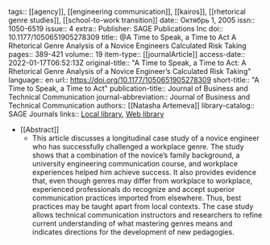 tags:: [[agency]], [[engineering communication]], [[kairos]], [[rhetorical genre studies]], [[school-to-work transition]]
date:: Октябрь 1, 2005
issn:: 1050-6519
issue:: 4
extra:: Publisher: SAGE Publications Inc
doi:: 10.1177/1050651905278309
title:: @A Time to Speak, a Time to Act A Rhetorical Genre Analysis of a Novice Engineers Calculated Risk Taking
pages:: 389-421
volume:: 19
item-type:: [[journalArticle]]
access-date:: 2022-01-17T06:52:13Z
original-title:: "A Time to Speak, a Time to Act: A Rhetorical Genre Analysis of a Novice Engineer’s Calculated Risk Taking"
language:: en
url:: https://doi.org/10.1177/1050651905278309
short-title:: "A Time to Speak, a Time to Act"
publication-title:: Journal of Business and Technical Communication
journal-abbreviation:: Journal of Business and Technical Communication
authors:: [[Natasha Artemeva]]
library-catalog:: SAGE Journals
links:: [Local library](zotero://select/library/items/I5GXRLNR), [Web library](https://www.zotero.org/users/6520516/items/I5GXRLNR)

- [[Abstract]]
	- This article discusses a longitudinal case study of a novice engineer who has successfully challenged a workplace genre. The study shows that a combination of the novice’s family background, a university engineering communication course, and workplace experiences helped him achieve success. It also provides evidence that, even though genres may differ from workplace to workplace, experienced professionals do recognize and accept superior communication practices imported from elsewhere. Thus, best practices may be taught apart from local contexts. The case study allows technical communication instructors and researchers to refine current understanding of what mastering genres means and indicates directions for the development of new pedagogies.